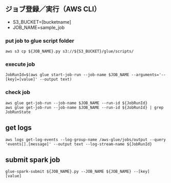## ジョブ登録／実行（AWS CLI）

- S3_BUCKET=[bucketname] 
- JOB_NAME=sample_job


### put job to glue script folder

```
aws s3 cp ${JOB_NAME}.py s3://${S3_BUCKET}/glue/scripts/
```

### execute job

```
JobRunId=$(aws glue start-job-run --job-name $JOB_NAME --arguments='--[key]=[value]' --output text)
```

### check job

```
aws glue get-job-run --job-name $JOB_NAME --run-id ${JobRunId}
aws glue get-job-run --job-name $JOB_NAME --run-id ${JobRunId} | grep JobRunState
```

## get logs

```
aws logs get-log-events --log-group-name /aws-glue/jobs/output --query 'events[].[message]' --output text --log-stream-name ${JobRunId} 
```

## submit spark job

```
glue-spark-submit ${JOB_NAME}.py --JOB_NAME ${JOB_NAME} --[key] [value]
```